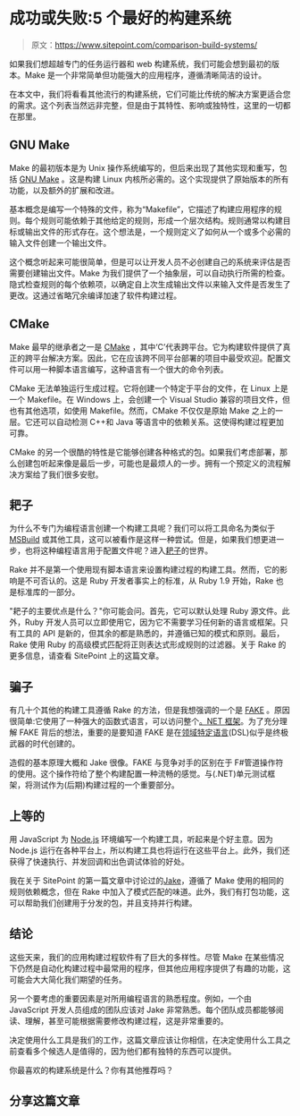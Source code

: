 # 成功或失败:5 个最好的构建系统

> 原文：<https://www.sitepoint.com/comparison-build-systems/>

如果我们想超越专门的任务运行器和 web 构建系统，我们可能会想到最初的版本。Make 是一个非常简单但功能强大的应用程序，遵循清晰简洁的设计。

在本文中，我们将看看其他流行的构建系统，它们可能比传统的解决方案更适合您的需求。这个列表当然远非完整，但是由于其特性、影响或独特性，这里的一切都在那里。

## GNU Make

Make 的最初版本是为 Unix 操作系统编写的，但后来出现了其他实现和重写，包括 [GNU Make](http://www.gnu.org/software/make/) 。这是构建 Linux 内核所必需的。这个实现提供了原始版本的所有功能，以及额外的扩展和改进。

基本概念是编写一个特殊的文件，称为“Makefile”，它描述了构建应用程序的规则。每个规则可能依赖于其他给定的规则，形成一个层次结构。规则通常以构建目标或输出文件的形式存在。这个想法是，一个规则定义了如何从一个或多个必需的输入文件创建一个输出文件。

这个概念听起来可能很简单，但是可以让开发人员不必创建自己的系统来评估是否需要创建输出文件。Make 为我们提供了一个抽象层，可以自动执行所需的检查。隐式检查规则的每个依赖项，以确定自上次生成输出文件以来输入文件是否发生了更改。这通过省略冗余编译加速了软件构建过程。

## CMake

Make 最早的继承者之一是 [CMake](http://www.cmake.org) ，其中‘C’代表跨平台。它为构建软件提供了真正的跨平台解决方案。因此，它在应该跨不同平台部署的项目中最受欢迎。配置文件可以用一种脚本语言编写，这种语言有一个很大的命令列表。

CMake 无法单独运行生成过程。它将创建一个特定于平台的文件，在 Linux 上是一个 Makefile。在 Windows 上，会创建一个 Visual Studio 兼容的项目文件，但也有其他选项，如使用 Makefile。然而，CMake 不仅仅是原始 Make 之上的一层。它还可以自动检测 C++和 Java 等语言中的依赖关系。这使得构建过程更加可靠。

CMake 的另一个很酷的特性是它能够创建各种格式的包。如果我们考虑部署，那么创建包听起来像是最后一步，可能也是最烦人的一步。拥有一个预定义的流程解决方案给了我们很多安慰。

## 耙子

为什么不专门为编程语言创建一个构建工具呢？我们可以将工具命名为类似于 [MSBuild](https://github.com/Microsoft/msbuild) 或其他工具，这可以被看作是这样一种尝试。但是，如果我们想更进一步，也将这种编程语言用于配置文件呢？进入[耙子](http://docs.seattlerb.org/rake/)的世界。

Rake 并不是第一个使用现有脚本语言来设置构建过程的构建工具。然而，它的影响是不可否认的。这是 Ruby 开发者事实上的标准，从 Ruby 1.9 开始，Rake 也是标准库的一部分。

"耙子的主要优点是什么？"你可能会问。首先，它可以默认处理 Ruby 源文件。此外，Ruby 开发人员可以立即使用它，因为它不需要学习任何新的语言或框架。只有工具的 API 是新的，但其余的都是熟悉的，并遵循已知的模式和原则。最后，Rake 使用 Ruby 的高级模式匹配将正则表达式形成规则的过滤器。关于 Rake 的更多信息，请查看 SitePoint 上的这篇文章。

## 骗子

有几十个其他的构建工具遵循 Rake 的方法，但是我想强调的一个是 [FAKE](http://fsharp.github.io/FAKE/) 。原因很简单:它使用了一种强大的函数式语言，可以访问整个[。NET 框架](http://www.microsoft.com/net)。为了充分理解 FAKE 背后的想法，重要的是要知道 FAKE 是在[领域特定语言](http://en.wikipedia.org/wiki/Domain-specific_language)(DSL)似乎是终极武器的时代创建的。

造假的基本原理大概和 Jake 很像。FAKE 与竞争对手的区别在于 F#管道操作符的使用。这个操作符给了整个构建配置一种流畅的感觉。与(.NET)单元测试框架，将测试作为(后期)构建过程的一个重要部分。

## 上等的

用 JavaScript 为 [Node.js](https://nodejs.org/) 环境编写一个构建工具，听起来是个好主意。因为 Node.js 运行在各种平台上，所以构建工具也将运行在这些平台上。此外，我们还获得了快速执行、并发回调和出色调试体验的好处。

我在关于 SitePoint 的第一篇文章中讨论过的[Jake](https://www.sitepoint.com/replace-make-with-jake/)，遵循了 Make 使用的相同的规则依赖概念，但在 Rake 中加入了模式匹配的味道。此外，我们有打包功能，这可以帮助我们创建用于分发的包，并且支持并行构建。

## 结论

这些天来，我们的应用构建过程软件有了巨大的多样性。尽管 Make 在某些情况下仍然是自动化构建过程中最常用的程序，但其他应用程序提供了有趣的功能，这可能会大大简化我们期望的任务。

另一个要考虑的重要因素是对所用编程语言的熟悉程度。例如，一个由 JavaScript 开发人员组成的团队应该对 Jake 非常熟悉。每个团队成员都能够阅读、理解，甚至可能根据需要修改构建过程，这是非常重要的。

决定使用什么工具是我们的工作，这篇文章应该让你相信，在决定使用什么工具之前查看多个候选人是值得的，因为他们都有独特的东西可以提供。

你最喜欢的构建系统是什么？你有其他推荐吗？

## 分享这篇文章